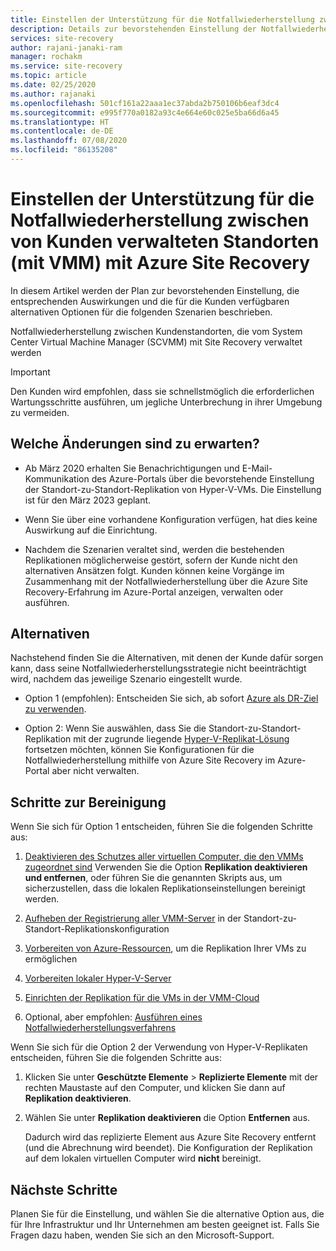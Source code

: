 ```yaml
---
title: Einstellen der Unterstützung für die Notfallwiederherstellung zwischen von Kunden verwalteten Standorten (mit VMM) mit Azure Site Recovery | Microsoft-Dokumentation
description: Details zur bevorstehenden Einstellung der Notfallwiederherstellung zwischen Kundenstandorten, die Hyper-V verwenden, und zwischen Standorten, die von SCVMM in Azure verwaltet werden, sowie alternative Optionen
services: site-recovery
author: rajani-janaki-ram
manager: rochakm
ms.service: site-recovery
ms.topic: article
ms.date: 02/25/2020
ms.author: rajanaki
ms.openlocfilehash: 501cf161a22aaa1ec37abda2b750106b6eaf3dc4
ms.sourcegitcommit: e995f770a0182a93c4e664e60c025e5ba66d6a45
ms.translationtype: HT
ms.contentlocale: de-DE
ms.lasthandoff: 07/08/2020
ms.locfileid: "86135208"
---
```

# <a name="deprecation-of-disaster-recovery-between-customer-managed-sites-with-vmm-using-azure-site-recovery"></a>Einstellen der Unterstützung für die Notfallwiederherstellung zwischen von Kunden verwalteten Standorten (mit VMM) mit Azure Site Recovery

In diesem Artikel werden der Plan zur bevorstehenden Einstellung, die entsprechenden Auswirkungen und die für die Kunden verfügbaren alternativen Optionen für die folgenden Szenarien beschrieben.

Notfallwiederherstellung zwischen Kundenstandorten, die vom System Center Virtual Machine Manager (SCVMM) mit Site Recovery verwaltet werden

> [!IMPORTANT]
> Den Kunden wird empfohlen, dass sie schnellstmöglich die erforderlichen Wartungsschritte ausführen, um jegliche Unterbrechung in ihrer Umgebung zu vermeiden. 

## <a name="what-changes-should-you-expect"></a>Welche Änderungen sind zu erwarten?

- Ab März 2020 erhalten Sie Benachrichtigungen und E-Mail-Kommunikation des Azure-Portals über die bevorstehende Einstellung der Standort-zu-Standort-Replikation von Hyper-V-VMs. Die Einstellung ist für den März 2023 geplant.

- Wenn Sie über eine vorhandene Konfiguration verfügen, hat dies keine Auswirkung auf die Einrichtung.

- Nachdem die Szenarien veraltet sind, werden die bestehenden Replikationen möglicherweise gestört, sofern der Kunde nicht den alternativen Ansätzen folgt. Kunden können keine Vorgänge im Zusammenhang mit der Notfallwiederherstellung über die Azure Site Recovery-Erfahrung im Azure-Portal anzeigen, verwalten oder ausführen.
 
## <a name="alternatives"></a>Alternativen 

Nachstehend finden Sie die Alternativen, mit denen der Kunde dafür sorgen kann, dass seine Notfallwiederherstellungsstrategie nicht beeinträchtigt wird, nachdem das jeweilige Szenario eingestellt wurde. 

- Option 1 (empfohlen): Entscheiden Sie sich, ab sofort [Azure als DR-Ziel zu verwenden](hyper-v-vmm-azure-tutorial.md).


- Option 2: Wenn Sie auswählen, dass Sie die Standort-zu-Standort-Replikation mit der zugrunde liegende [Hyper-V-Replikat-Lösung](/windows-server/virtualization/hyper-v/manage/set-up-hyper-v-replica) fortsetzen möchten, können Sie Konfigurationen für die Notfallwiederherstellung mithilfe von Azure Site Recovery im Azure-Portal aber nicht verwalten. 


## <a name="remediation-steps"></a>Schritte zur Bereinigung

Wenn Sie sich für Option 1 entscheiden, führen Sie die folgenden Schritte aus:

1. [Deaktivieren des Schutzes aller virtuellen Computer, die den VMMs zugeordnet sind](site-recovery-manage-registration-and-protection.md#disable-protection-for-a-hyper-v-virtual-machine-replicating-to-secondary-vmm-server-using-the-system-center-vmm-to-vmm-scenario) Verwenden Sie die Option **Replikation deaktivieren und entfernen**, oder führen Sie die genannten Skripts aus, um sicherzustellen, dass die lokalen Replikationseinstellungen bereinigt werden. 

2. [Aufheben der Registrierung aller VMM-Server](site-recovery-manage-registration-and-protection.md#unregister-a-vmm-server) in der Standort-zu-Standort-Replikationskonfiguration

3. [Vorbereiten von Azure-Ressourcen](tutorial-prepare-azure-for-hyperv.md), um die Replikation Ihrer VMs zu ermöglichen
4. [Vorbereiten lokaler Hyper-V-Server](hyper-v-prepare-on-premises-tutorial.md)
5. [Einrichten der Replikation für die VMs in der VMM-Cloud](hyper-v-vmm-azure-tutorial.md)
6. Optional, aber empfohlen: [Ausführen eines Notfallwiederherstellungsverfahrens](tutorial-dr-drill-azure.md)

Wenn Sie sich für die Option 2 der Verwendung von Hyper-V-Replikaten entscheiden, führen Sie die folgenden Schritte aus:

1. Klicken Sie unter **Geschützte Elemente** > **Replizierte Elemente** mit der rechten Maustaste auf den Computer, und klicken Sie dann auf **Replikation deaktivieren**.
2. Wählen Sie unter **Replikation deaktivieren** die Option **Entfernen** aus.

    Dadurch wird das replizierte Element aus Azure Site Recovery entfernt (und die Abrechnung wird beendet). Die Konfiguration der Replikation auf dem lokalen virtuellen Computer wird **nicht** bereinigt. 

## <a name="next-steps"></a>Nächste Schritte
Planen Sie für die Einstellung, und wählen Sie die alternative Option aus, die für Ihre Infrastruktur und Ihr Unternehmen am besten geeignet ist. Falls Sie Fragen dazu haben, wenden Sie sich an den Microsoft-Support.

